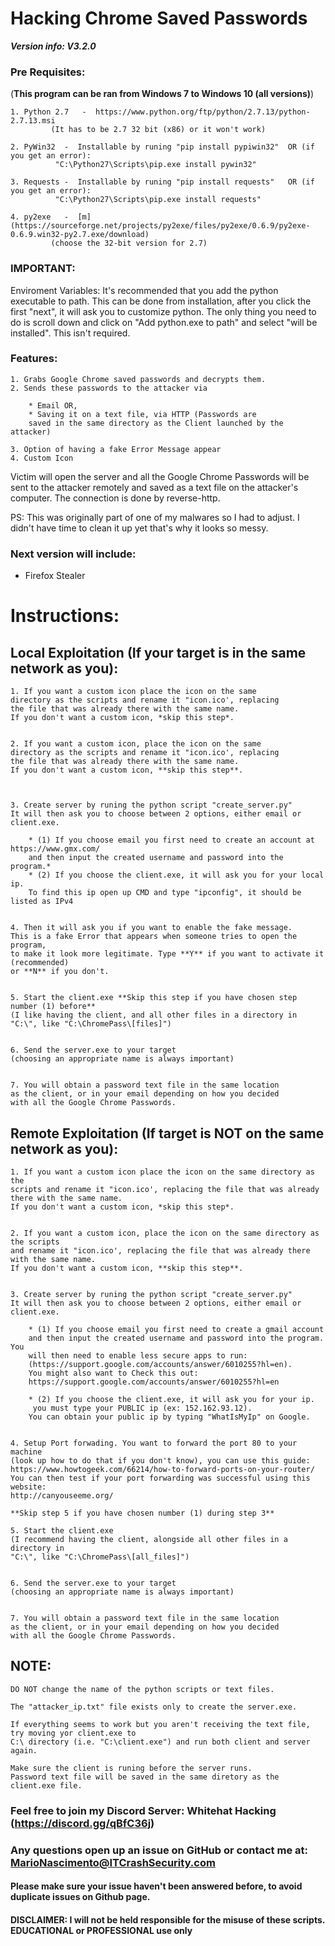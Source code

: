 # Hacking Chrome Saved Passwords

***Version info: V3.2.0***

### Pre Requisites:

(**This program can be ran from Windows 7 to Windows 10 (all versions)**)

	1. Python 2.7	-  https://www.python.org/ftp/python/2.7.13/python-2.7.13.msi 
			 (It has to be 2.7 32 bit (x86) or it won't work)
			 
	2. PyWin32	-  Installable by runing "pip install pypiwin32"  OR (if you get an error):
			  "C:\Python27\Scripts\pip.exe install pywin32" 
			 
	3. Requests	-  Installable by runing "pip install requests"   OR (if you get an error):
			  "C:\Python27\Scripts\pip.exe install requests"
			 
	4. py2exe 	-  [m](https://sourceforge.net/projects/py2exe/files/py2exe/0.6.9/py2exe-0.6.9.win32-py2.7.exe/download)
			 (choose the 32-bit version for 2.7)
			 
### **IMPORTANT**: 
Enviroment Variables: It's recommended that you add the python executable to path. This can be done from installation, after you click the first "next", it will ask you to customize python. The only thing you need to do is scroll down and click on "Add python.exe to path" and select "will be installed". 
This isn't required.


### Features:

	
	1. Grabs Google Chrome saved passwords and decrypts them.
	2. Sends these passwords to the attacker via 
	
		* Email OR, 
		* Saving it on a text file, via HTTP (Passwords are 
		saved in the same directory as the Client launched by the attacker)
		
	3. Option of having a fake Error Message appear
	4. Custom Icon

Victim will open the server and all the Google Chrome Passwords will be sent to the attacker remotely and saved as a text file on the attacker's computer. The connection is done by reverse-http.

PS: This was originally part of one of my malwares so I had to adjust. I didn't have time to clean it up yet that's why it looks so messy.

### Next version will include:
* Firefox Stealer


# Instructions:


## Local Exploitation (If your target is in the same network as you):

	
	1. If you want a custom icon place the icon on the same 
	directory as the scripts and rename it "icon.ico', replacing 
	the file that was already there with the same name. 
	If you don't want a custom icon, *skip this step*.
	
	
	2. If you want a custom icon, place the icon on the same 
	directory as the scripts and rename it "icon.ico', replacing 
	the file that was already there with the same name. 
	If you don't want a custom icon, **skip this step**.
	
	
	
	3. Create server by runing the python script "create_server.py"
	It will then ask you to choose between 2 options, either email or client.exe.
	
		* (1) If you choose email you first need to create an account at https://www.gmx.com/ 
		and then input the created username and password into the program.*
		* (2) If you choose the client.exe, it will ask you for your local ip.
		To find this ip open up CMD and type "ipconfig", it should be listed as IPv4
		
		
	4. Then it will ask you if you want to enable the fake message. 
	This is a fake Error that appears when someone tries to open the program, 
	to make it look more legitimate. Type **Y** if you want to activate it (recommended)
	or **N** if you don't.
	
		
	5. Start the client.exe **Skip this step if you have chosen step number (1) before**
	(I like having the client, and all other files in a directory in "C:\", like "C:\ChromePass\[files]")
	
	
	6. Send the server.exe to your target 
	(choosing an appropriate name is always important)
	
	
	7. You will obtain a password text file in the same location 
	as the client, or in your email depending on how you decided
	with all the Google Chrome Passwords.


## Remote Exploitation (If target is NOT on the same network as you):

	1. If you want a custom icon place the icon on the same directory as the 
	scripts and rename it "icon.ico', replacing the file that was already there with the same name. 
	If you don't want a custom icon, *skip this step*.
	
	
	2. If you want a custom icon, place the icon on the same directory as the scripts 
	and rename it "icon.ico', replacing the file that was already there with the same name. 
	If you don't want a custom icon, **skip this step**.	
	
	
	3. Create server by runing the python script "create_server.py"
	It will then ask you to choose between 2 options, either email or client.exe.
	
		* (1) If you choose email you first need to create a gmail account 
		and then input the created username and password into the program. You
		will then need to enable less secure apps to run:
		(https://support.google.com/accounts/answer/6010255?hl=en).
		You might also want to Check this out: 
		https://support.google.com/accounts/answer/6010255?hl=en
		
		* (2) If you choose the client.exe, it will ask you for your ip.
		 you must type your PUBLIC ip (ex: 152.162.93.12). 
		You can obtain your public ip by typing "WhatIsMyIp" on Google.
	
	
	4. Setup Port forwading. You want to forward the port 80 to your machine 
	(look up how to do that if you don't know), you can use this guide:
	https://www.howtogeek.com/66214/how-to-forward-ports-on-your-router/
	You can then test if your port forwarding was successful using this website:
	http://canyouseeme.org/
	
	**Skip step 5 if you have chosen number (1) during step 3**
	
	5. Start the client.exe 
	(I recommend having the client, alongside all other files in a directory in 
	"C:\", like "C:\ChromePass\[all_files]")


	6. Send the server.exe to your target 
	(choosing an appropriate name is always important)
	
	
	7. You will obtain a password text file in the same location 
	as the client, or in your email depending on how you decided
	with all the Google Chrome Passwords.
	

	
## NOTE:
	DO NOT change the name of the python scripts or text files. 
	  
	The "attacker_ip.txt" file exists only to create the server.exe. 
	  
	If everything seems to work but you aren't receiving the text file, try moving yor client.exe to 
	C:\ directory (i.e. "C:\client.exe") and run both client and server again.  
	  
	Make sure the client is runing before the server runs. 
	Password text file will be saved in the same diretory as the client.exe file.
	

### Feel free to join my Discord Server: Whitehat Hacking (https://discord.gg/qBfC36j)

### Any questions open up an issue on GitHub or contact me at: MarioNascimento@ITCrashSecurity.com
#### Please make sure your issue haven't been answered before, to avoid duplicate issues on Github page.


#### DISCLAIMER: I will not be held responsible for the misuse of these scripts. EDUCATIONAL or PROFESSIONAL use only

